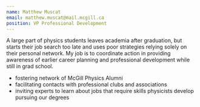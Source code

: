 ```yaml
---
name: Matthew Muscat
email: matthew.muscat@mail.mcgill.ca
position: VP Professional Development
---
```


A large part of physics students leaves academia after graduation, but starts their job search too late and uses poor strategies relying solely on their personal network. My job is to coordinate action in  providing awareness of earlier career planning and professional development while still in grad school. 

* fostering network of McGill Physics Alumni
* facilitating contacts with professional clubs and associations
* inviting experts to learn about jobs that require skills physicists develop pursuing our degrees